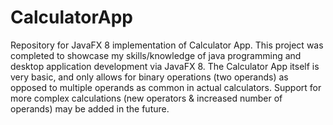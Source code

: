 # CalculatorApp
Repository for JavaFX 8 implementation of Calculator App.
This project was completed to showcase my skills/knowledge of
java programming and desktop application development via JavaFX 8.
The Calculator App itself is very basic, and only allows for binary
operations (two operands) as opposed to multiple operands as common in
actual calculators. Support for more complex calculations (new operators &
increased number of operands) may be added in the future.
